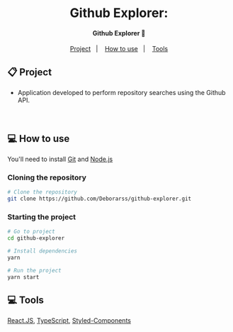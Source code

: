 <h1 align="center">
    Github Explorer:
</h1>

<h4 align="center">
	 Github Explorer 🔎
</h4>

<p align="center">
  <a href="#-project">Project</a>&nbsp;&nbsp;&nbsp;|&nbsp;&nbsp;&nbsp;
  <a href="#-how-to-use">How to use</a>&nbsp;&nbsp;&nbsp;|&nbsp;&nbsp;&nbsp;
  <a href="#-tools">Tools</a>
</p>

## 📋 Project

- Application developed to perform repository searches using the Github API.
  <br><br><br>

## 💻 How to use

You'll need to install [Git](https://git-scm.com) and [Node.js](https://nodejs.org/en/download/)

### Cloning the repository

```bash
# Clone the repository
git clone https://github.com/Deborarss/github-explorer.git
```

### Starting the project

```bash
# Go to project
cd github-explorer

# Install dependencies
yarn

# Run the project
yarn start
```

## 💻 Tools

[React.JS](https://reactjs.org/), [TypeScript](https://www.typescriptlang.org/), [Styled-Components](https://styled-components.com/)
